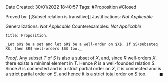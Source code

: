 <div class="topSpace"></div>

Date Created: 30/01/2022 18:40:57
Tags: #Proposition #Closed 

Proved by: [[Subset relation is transitive]]
Justifications: _Not Applicable_

Generalizations: _Not Applicable_
Counterexamples: _Not Applicable_

``` ad-Proposition
title: Proposition.

_Let $X$ be a set and let $R$ be a well-order on $X$. If $S\subseteq X$, then $R$ well-orders $S$ too._

```

_Proof_. Any subset $T$ of $S$ is also a subset of $X$, and, since $R$ well-orders $X$, there exists a minimal element in $T$. Hence $R$ is a well-founded relation $S$. Since $R$ is connected and is a strict partial order on $X$, it is connected and is a strict partial order on $S$, and hence it is a strict total order on $S$ too.<span style="float:right;">$\blacksquare$</span>
